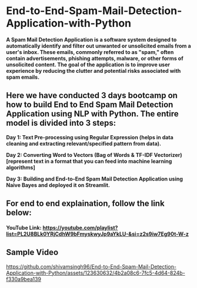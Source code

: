 # End-to-End-Spam-Mail-Detection-Application-with-Python

**A Spam Mail Detection Application is a software system designed to automatically identify and filter out unwanted or unsolicited emails from a user's inbox. These emails, commonly referred to as "spam," often contain advertisements, phishing attempts, malware, or other forms of unsolicited content. The goal of the application is to improve user experience by reducing the clutter and potential risks associated with spam emails.**

## Here we have conducted 3 days bootcamp on how to build End to End Spam Mail Detection Application using NLP with Python. The entire model is divided into 3 steps:

**Day 1: Text Pre-processing using Regular Expression (helps in data cleaning and extracting relevant/specified pattern from data).**

**Day 2: Converting Word to Vectors (Bag of Words & TF-IDF Vectorizer) [represent text in a format that you can feed into machine learning algorithms]**

**Day 3: Building and End-to-End Spam Mail Detection Application using Naive Bayes and deployed it on Streamlit.**



## For end to end explaination, follow the link below:

#### YouTube Link: https://youtube.com/playlist?list=PL2U8BLk0YRjCdhW9bFmyskwyJp9aYkLU-&si=z2s9iw7Eg90t-W-z



## Sample Video



https://github.com/shivamsingh96/End-to-End-Spam-Mail-Detection-Application-with-Python/assets/123630632/4b2a08c6-7fc5-4d64-824b-f330a9bea139




